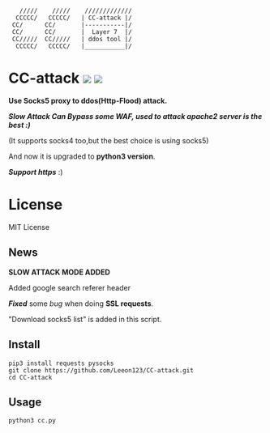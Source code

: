        /////    /////    /////////////
      CCCCC/   CCCCC/   | CC-attack |/
     CC/      CC/       |-----------|/ 
     CC/      CC/       |  Layer 7  |/ 
     CC/////  CC/////   | ddos tool |/ 
      CCCCC/   CCCCC/   |___________|/

# CC-attack ![](https://img.shields.io/badge/Version-1.6.2-brightgreen.svg) ![](https://img.shields.io/badge/license-MIT-blue.svg)
**Use Socks5 proxy to ddos(Http-Flood) attack.**

***Slow Attack Can Bypass some WAF, used to attack apache2 server is the best :)***

(It supports socks4 too,but the best choice is using socks5)

And now it is upgraded to **python3 version**.

***Support https*** :)

# License

MIT License

## News

**SLOW ATTACK MODE ADDED**

Added google search referer header

***Fixed*** some *bug* when doing **SSL requests**.

"Download socks5 list" is added in this script.

## Install

    pip3 install requests pysocks
    git clone https://github.com/Leeon123/CC-attack.git
    cd CC-attack

## Usage

    python3 cc.py
